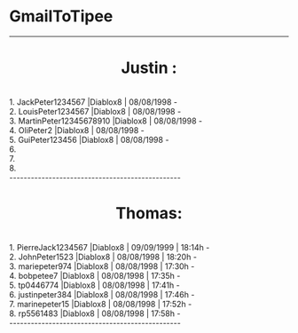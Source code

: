 # GmailToTipee
------------------------------------------------
<center>
   <h1> Justin : </h1>
</center><br>
1. JackPeter1234567        |Diablox8 | 08/08/1998 -<br>
2. LouisPeter1234567       |Diablox8 | 08/08/1998 -<br>
3. MartinPeter12345678910  |Diablox8 | 08/08/1998 -<br>
4. OliPeter2               |Diablox8 | 08/08/1998 -<br>
5. GuiPeter123456          |Diablox8 | 08/08/1998 -<br>
6.<br>
7.<br>
8.<br>
------------------------------------------------
  <center>
  <h1> Thomas: </h1>
  </center><br>
1. PierreJack1234567       |Diablox8 | 09/09/1999 | 18:14h -<br>
2. JohnPeter1523           |Diablox8 | 08/08/1998 | 18:20h -<br>
3. mariepeter974           |Diablox8 | 08/08/1998 | 17:30h -<br>
4. bobpetee7               |Diablox8 | 08/08/1998 | 17:35h -<br>
5. tp0446774               |Diablox8 | 08/08/1998 | 17:41h -<br>
6. justinpeter384          |Diablox8 | 08/08/1998 | 17:46h -<br>
7. marinepeter15           |Diablox8 | 08/08/1998 | 17:52h -<br>
8. rp5561483               |Diablox8 | 08/08/1998 | 17:58h -<br>
------------------------------------------------
